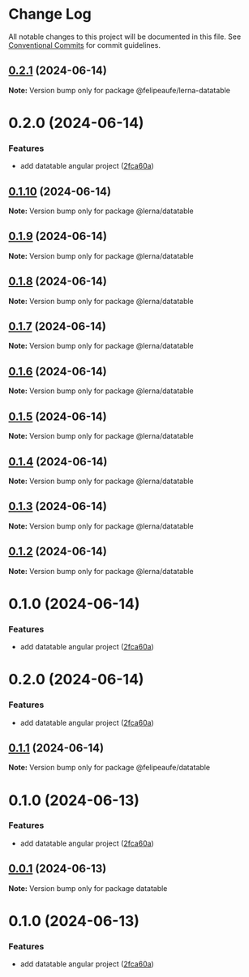 # Change Log

All notable changes to this project will be documented in this file.
See [Conventional Commits](https://conventionalcommits.org) for commit guidelines.

## [0.2.1](https://github.com/felipeaufe/lerna/compare/@felipeaufe/lerna-datatable@0.2.0...@felipeaufe/lerna-datatable@0.2.1) (2024-06-14)

**Note:** Version bump only for package @felipeaufe/lerna-datatable





# 0.2.0 (2024-06-14)


### Features

* add datatable angular project ([2fca60a](https://github.com/felipeaufe/lerna/commit/2fca60a6783c5604660963fa445860661f57df02))





## [0.1.10](https://github.com/felipeaufe/lerna/compare/@lerna/datatable@0.1.9...@lerna/datatable@0.1.10) (2024-06-14)

**Note:** Version bump only for package @lerna/datatable





## [0.1.9](https://github.com/felipeaufe/lerna/compare/@lerna/datatable@0.1.8...@lerna/datatable@0.1.9) (2024-06-14)

**Note:** Version bump only for package @lerna/datatable





## [0.1.8](https://github.com/felipeaufe/lerna/compare/@lerna/datatable@0.1.7...@lerna/datatable@0.1.8) (2024-06-14)

**Note:** Version bump only for package @lerna/datatable





## [0.1.7](https://github.com/felipeaufe/lerna/compare/@lerna/datatable@0.1.6...@lerna/datatable@0.1.7) (2024-06-14)

**Note:** Version bump only for package @lerna/datatable





## [0.1.6](https://github.com/felipeaufe/lerna/compare/@lerna/datatable@0.1.5...@lerna/datatable@0.1.6) (2024-06-14)

**Note:** Version bump only for package @lerna/datatable





## [0.1.5](https://github.com/felipeaufe/lerna/compare/@lerna/datatable@0.1.4...@lerna/datatable@0.1.5) (2024-06-14)

**Note:** Version bump only for package @lerna/datatable





## [0.1.4](https://github.com/felipeaufe/lerna/compare/@lerna/datatable@0.1.3...@lerna/datatable@0.1.4) (2024-06-14)

**Note:** Version bump only for package @lerna/datatable





## [0.1.3](https://github.com/felipeaufe/lerna/compare/@lerna/datatable@0.1.2...@lerna/datatable@0.1.3) (2024-06-14)

**Note:** Version bump only for package @lerna/datatable





## [0.1.2](https://github.com/felipeaufe/lerna/compare/@lerna/datatable@0.1.1...@lerna/datatable@0.1.2) (2024-06-14)

**Note:** Version bump only for package @lerna/datatable





# 0.1.0 (2024-06-14)


### Features

* add datatable angular project ([2fca60a](https://github.com/felipeaufe/lerna/commit/2fca60a6783c5604660963fa445860661f57df02))





# 0.2.0 (2024-06-14)


### Features

* add datatable angular project ([2fca60a](https://github.com/felipeaufe/lerna/commit/2fca60a6783c5604660963fa445860661f57df02))





## [0.1.1](https://github.com/felipeaufe/lerna/compare/@felipeaufe/datatable@0.1.0...@felipeaufe/datatable@0.1.1) (2024-06-14)

**Note:** Version bump only for package @felipeaufe/datatable





# 0.1.0 (2024-06-13)


### Features

* add datatable angular project ([2fca60a](https://github.com/felipeaufe/lerna/commit/2fca60a6783c5604660963fa445860661f57df02))





## [0.0.1](https://github.com/felipeaufe/lerna/compare/datatable@0.1.0...datatable@0.0.1) (2024-06-13)

**Note:** Version bump only for package datatable





# 0.1.0 (2024-06-13)


### Features

* add datatable angular project ([2fca60a](https://github.com/felipeaufe/lerna/commit/2fca60a6783c5604660963fa445860661f57df02))
